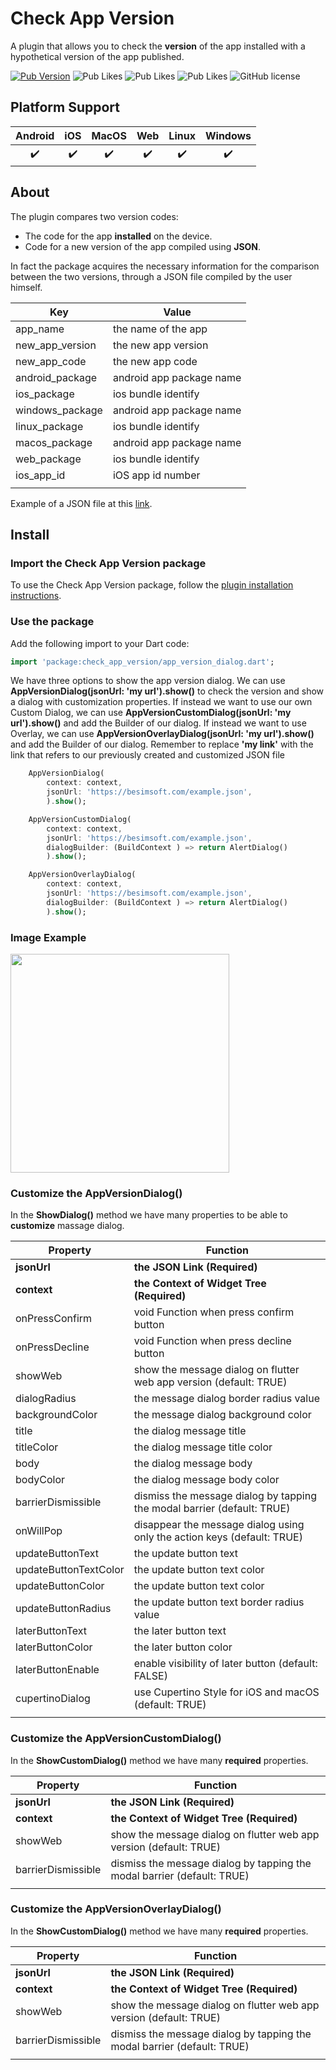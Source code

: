 # Check App Version

A plugin that allows you to check the **version** of the app installed with a hypothetical version of the app published.

[![Pub Version](https://img.shields.io/pub/v/check_app_version?style=flat-square&logo=dart)](https://pub.dev/packages/check_app_version)
![Pub Likes](https://img.shields.io/pub/likes/check_app_version)
![Pub Likes](https://img.shields.io/pub/points/check_app_version)
![Pub Likes](https://img.shields.io/pub/popularity/check_app_version)
![GitHub license](https://img.shields.io/github/license/enzo-desimone/check_app_version?style=flat-square)

## Platform Support

| Android | iOS | MacOS | Web | Linux | Windows |
| :-----: | :-: | :---: | :-: | :---: | :-----: |
|   ✔️    | ✔️  |  ✔️   | ✔️  |  ✔️   |   ✔️    |


## About

The plugin compares two version codes:
- The code for the app **installed** on the device.
- Code for a new version of the app compiled using **JSON**.

In fact the package acquires the necessary information for the comparison between the two versions,
through a JSON file compiled by the user himself.


| Key             | Value                    |
|-----------------|--------------------------|
| app_name        | the name of the app      |
| new_app_version | the new app version      |
| new_app_code    | the new app code         |
| android_package | android app package name |
| ios_package     | ios bundle identify      |
| windows_package | android app package name |
| linux_package   | ios bundle identify      |
| macos_package   | android app package name |
| web_package     | ios bundle identify      |
| ios_app_id      | iOS app id number        |
|                 |                          |

Example of a JSON file at this [link](https://github.com/enzo-desimone/check_app_version/blob/master/example/example.json).

## Install


### Import the Check App Version package
To use the Check App Version package, follow the [plugin installation instructions](https://pub.dev/packages/check_app_version/install).


### Use the package

Add the following import to your Dart code:
```dart
import 'package:check_app_version/app_version_dialog.dart';
```

We have three options to show the app version dialog. We can use **AppVersionDialog(jsonUrl: 'my url').show()**
to check the version and show a dialog with customization properties. If instead we want to use our own Custom Dialog, 
we can use **AppVersionCustomDialog(jsonUrl: 'my url').show()** and add the Builder of our dialog. If instead we want to use Overlay,
we can use **AppVersionOverlayDialog(jsonUrl: 'my url').show()** and add the Builder of our dialog.
Remember to replace **'my link'** with the link that refers to our previously created and customized JSON file

```dart
    AppVersionDialog(
        context: context,
        jsonUrl: 'https://besimsoft.com/example.json',
        ).show();
```

```dart
    AppVersionCustomDialog(
        context: context,
        jsonUrl: 'https://besimsoft.com/example.json',
        dialogBuilder: (BuildContext ) => return AlertDialog()
        ).show();
```

```dart
    AppVersionOverlayDialog(
        context: context,
        jsonUrl: 'https://besimsoft.com/example.json',
        dialogBuilder: (BuildContext ) => return AlertDialog()
        ).show();
```

### Image Example

<img src="https://raw.githubusercontent.com/enzo-desimone/check_app_version/master/images/android-screen.png" width="350">


### Customize the AppVersionDialog()

In the **ShowDialog()** method we have many properties to be able to **customize** massage dialog.


| Property              | Function                                                                |
|-----------------------|-------------------------------------------------------------------------|
| **jsonUrl**           | **the JSON Link (Required)**                                            |
| **context**           | **the Context of Widget Tree (Required)**                               |
| onPressConfirm        | void Function when press confirm button                                 |
| onPressDecline        | void Function when press decline button                                 |
| showWeb               | show the message dialog on flutter web app version (default: TRUE)      |
| dialogRadius          | the message dialog border radius value                                  |
| backgroundColor       | the message dialog background color                                     |
| title                 | the dialog message title                                                |
| titleColor            | the dialog message title color                                          |
| body                  | the dialog message body                                                 |
| bodyColor             | the dialog message body color                                           |
| barrierDismissible    | dismiss the message dialog by tapping the modal barrier (default: TRUE) |
| onWillPop             | disappear the message dialog using only the action keys (default: TRUE) |
| updateButtonText      | the update button text                                                  |
| updateButtonTextColor | the update button text color                                            |
| updateButtonColor     | the update button text color                                            |
| updateButtonRadius    | the update button text border radius value                              |
| laterButtonText       | the later button text                                                   |
| laterButtonColor      | the later button color                                                  |
| laterButtonEnable     | enable visibility of later button (default: FALSE)                      |
| cupertinoDialog       | use Cupertino Style for iOS and macOS (default: TRUE)                   |
|                       |                                                                         |

### Customize the AppVersionCustomDialog()

In the **ShowCustomDialog()** method we have many **required** properties.


| Property           | Function                                                                |
|--------------------|-------------------------------------------------------------------------|
| **jsonUrl**        | **the JSON Link (Required)**                                            |
| **context**        | **the Context of Widget Tree (Required)**                               |
| showWeb            | show the message dialog on flutter web app version (default: TRUE)      |
| barrierDismissible | dismiss the message dialog by tapping the modal barrier (default: TRUE) |
|                    |                                                                         |

### Customize the AppVersionOverlayDialog()

In the **ShowCustomDialog()** method we have many **required** properties.


| Property           | Function                                                                |
|--------------------|-------------------------------------------------------------------------|
| **jsonUrl**        | **the JSON Link (Required)**                                            |
| **context**        | **the Context of Widget Tree (Required)**                               |
| showWeb            | show the message dialog on flutter web app version (default: TRUE)      |
| barrierDismissible | dismiss the message dialog by tapping the modal barrier (default: TRUE) |
|                    |                                                                         |

